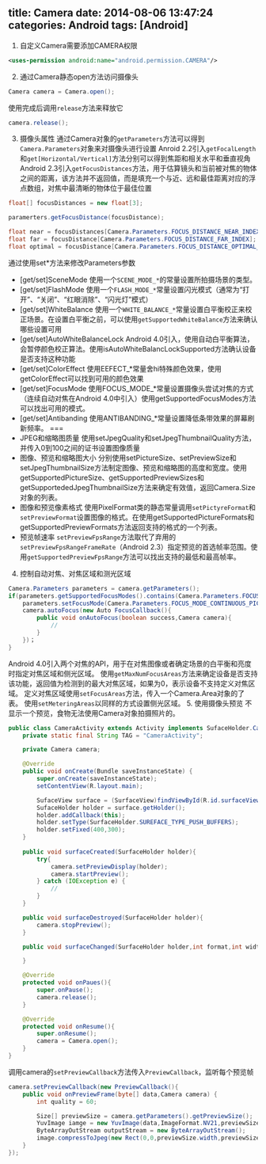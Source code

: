 title: Camera
date: 2014-08-06 13:47:24
categories: Android
tags: [Android]
---
1. 自定义Camera需要添加CAMERA权限
```xml
<uses-permission android:name="android.permission.CAMERA"/>
```
2. 通过Camera静态open方法访问摄像头
```java
Camera camera = Camera.open();
```
使用完成后调用`release`方法来释放它
```java
camera.release();
```
3. 摄像头属性
通过Camera对象的`getParameters`方法可以得到`Camera.Parameters`对象来对摄像头进行设置
Anroid 2.2引入`getFocalLength`和`get[Horizontal/Vertical]`方法分别可以得到焦距和相关水平和垂直视角
Android 2.3引入`getFocusDistances`方法，用于估算镜头和当前被对焦的物体之间的距离，该方法并不返回值，而是填充一个与近、远和最佳距离对应的浮点数组，对焦中最清晰的物体位于最佳位置
```java
float[] focusDistances = new float[3];

paramerters.getFocusDistance(focusDistance);

float near = focusDistances[Camera.Parameters.FOCUS_DISTANCE_NEAR_INDEX];
float far = focusDistance[Camera.Parameters.FOCUS_DISTANCE_FAR_INDEX];
float optimal = focusDistance[Camera.Parameters.FOCUS_DISTANCE_OPTIMAL_INDEX];
```
通过使用set*方法来修改Parameters参数
- [get/set]SceneMode 使用一个`SCENE_MODE_*`的常量设置所拍摄场景的类型。
- [get/set]FlashMode 使用一个`FLASH_MODE_*`常量设置闪光模式（通常为“打开”、“关闭”、“红眼消除”、“闪光灯”模式）
- [get/set]WhiteBalance 使用一个`WHITE_BALANCE_*`常量设置白平衡校正来校正场景。在设置白平衡之前，可以使用`getSupportedWhiteBalance`方法来确认哪些设置可用
- [get/set]AutoWhiteBalanceLock Android 4.0引入，使用自动白平衡算法，会暂停颜色校正算法。使用isAutoWhiteBalancLockSupported方法确认设备是否支持这种功能
- [get/set]ColorEffect 使用EEFECT_*常量舍hi特殊颜色效果，使用getColorEffect可以找到可用的颜色效果
- [get/set]FocusMode 使用FOCUS_MODE_*常量设置摄像头尝试对焦的方式（连续自动对焦在Android 4.0中引入）使用getSupportedFocusModes方法可以找出可用的模式。
- [get/set]Antibanding 使用ANTIBANDING_*常量设置降低条带效果的屏幕刷新频率。
===
- JPEG和缩略图质量 使用setJpegQuality和setJpegThumbnailQuality方法，并传入0到100之间的证书设置图像质量
- 图像、预览和缩略图大小 分别使用setPictureSize、setPreviewSize和setJpegThumbnailSize方法制定图像、预览和缩略图的高度和宽度。使用getSupportedPictureSize、getSupportedPreviewSizes和getSupportededJpegThumbnailSize方法来确定有效值，返回Camera.Size对象的列表。
- 图像和预览像素格式 使用PixelFormat类的静态常量调用`setPictyreFormat`和`setPreviewFormat`设置图像的格式。在使用getSupportedPictureFormats和getSupportedPreviewFormats方法返回支持的格式的一个列表。
- 预览帧速率 `setPreviewFpsRange`方法取代了弃用的`setPreviewFpsRangeFrameRate`（Android 2.3）指定预览的首选帧率范围。使用`getSupportedPreviewFpsRange`方法可以找出支持的最低和最高帧率。
4. 控制自动对焦、对焦区域和测光区域
```java
Camera.Parameters parameters = camera.getParameters();
if(parameters.getSupportedFocusModes().contains(Camera.Parameters.FOCUS_MODE_CONTINUOUS_PICTURE)) {
	parameters.setFocusMode(Camera.Parameters.FOCUS_MODE_CONTINUOUS_PICTURE);
	camera.autoFocus(new Auto FocusCallback(){
		public void onAutoFocus(boolean success,Camera camera){
			// 
		}
	})；
}
```
Android 4.0引入两个对焦的API，用于在对焦图像或者确定场景的白平衡和亮度时指定对焦区域和侧光区域。
使用`getMaxNumFocusAreas`方法来确定设备是否支持该功能，返回值为检测到的最大对焦区域，如果为0，表示设备不支持定义对焦区域。
定义对焦区域使用`setFocusAreas`方法，传入一个Camera.Area对象的了表。
使用`setMeteringAreas`以同样的方式设置侧光区域。
5. 使用摄像头预览
不显示一个预览，食物无法使用Camera对象拍摄照片的。
```java
public class CameraActivity extends Activity implements SufaceHolder.Callback {
	private static final String TAG = "CameraActivity";

	private Camera camera;

	@Override
	public void onCreate(Bundle saveInstanceState) {
		super.onCreate(saveInstanceState);
		setContentView(R.layout.main);

		SufaceView surface = (SurfaceView)findViewById(R.id.surfaceView);
		SufaceHolder holder = surface.getHolder();
		holder.addCallback(this);
		holder.setType(SurfaceHolder.SUREFACE_TYPE_PUSH_BUFFERS);
		holder.setFixed(400,300);
	}
	
	public void surfaceCreated(SurfaceHolder holder){
		try{
			camera.setPreviewDisplay(holder);
			camera.startPreview();
		} catch (IOException e) {
			//
		}
	}

	public void surfaceDestroyed(SurfaceHolder holder){
		camera.stopPreview();
	}

	public void surfaceChanged(SurfaceHolder holder,int format,int width,int height) {

	}

	@Override
	protected void onPaues(){
		super.onPause();
		camera.release();
	}

	@Override
	protected void onResume(){
		super.onResume();
		camera = Camera.open();
	}
}
```
调用camera的`setPreviewCallback`方法传入`PreviewCallback`，监听每个预览帧
```java
camera.setPreviewCallback(new PreviewCallback(){
	public void onPreviewFrame(byte[] data,Camera camera) {
		int quality = 60;

		Size[] previewSize = camera.getParameters().getPreviewSize();
		YuvImage iamge = new YuvImage(data,ImageFormat.NV21,previewSize.width,previewSize.height,null);
		ByteArrayOutStream outputStream = new ByteArrayOutStream();
		image.compressToJpeg(new Rect(0,0,previewSize.width,previewSize.height),quality,outputStream);
	}
});
```